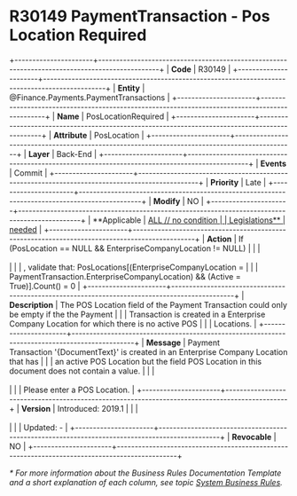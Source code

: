 ﻿---
erp.type: business-rule
erp.entity: Finance.Payments.PaymentTransactions
---

# R30149 PaymentTransaction - Pos Location Required
+----------------------+-----------------------------------------------------------------------------------------------+
| **Code**             | R30149                                                                                        |
+----------------------+-----------------------------------------------------------------------------------------------+
| **Entity**           | @Finance.Payments.PaymentTransactions                                                         |
+----------------------+-----------------------------------------------------------------------------------------------+
| **Name**             | PosLocationRequired                                                                           |
+----------------------+-----------------------------------------------------------------------------------------------+
| **Attribute**        | PosLocation                                                                                   |
+----------------------+-----------------------------------------------------------------------------------------------+
| **Layer**            | Back-End                                                                                      |
+----------------------+-----------------------------------------------------------------------------------------------+
| **Events**           | Commit                                                                                        |
+----------------------+-----------------------------------------------------------------------------------------------+
| **Priority**         | Late                                                                                          |
+----------------------+-----------------------------------------------------------------------------------------------+
| **Modify**           | NO                                                                                            |
+----------------------+-----------------------------------------------------------------------------------------------+
| **Applicable         | [ALL // no condition                                                                          |
| Legislations**       | needed](xref:applicable-legislations)                                                         |
+----------------------+-----------------------------------------------------------------------------------------------+
| **Action**           | If (PosLocation == NULL && EnterpriseCompanyLocation != NULL)                                 |
|                      | <br/><br/>                                                                                    |
|                      | , validate that: PosLocations\[(EnterpriseCompanyLocation =                                   |
|                      | PaymentTransaction.EnterpriseCompanyLocation) && (Active = True)\].Count() = 0                |
+----------------------+-----------------------------------------------------------------------------------------------+
| **Description**      | The POS Location field of the Payment Transaction could only be empty if the the Payment      |
|                      | Transaction is created in a Enterprise Company Location for which there is no active POS      |
|                      | Locations.                                                                                    |
+----------------------+-----------------------------------------------------------------------------------------------+
| **Message**          | Payment Transaction \'{DocumentText}\' is created in an Enterprise Company Location that has  |
|                      | an active POS Location but the field POS Location in this document does not contain a value.  |
|                      | <br/><br/>                                                                                    |
|                      | Please enter a POS Location.                                                                  |
+----------------------+-----------------------------------------------------------------------------------------------+
| **Version**          | Introduced: 2019.1                                                                            |
|                      | <br/><br/>                                                                                    |
|                      | Updated: -                                                                                    |
+----------------------+-----------------------------------------------------------------------------------------------+
| **Revocable**        | NO                                                                                            |
+----------------------+-----------------------------------------------------------------------------------------------+

*\* For more information about the Business Rules Documentation Template and a short explanation of each column, see
topic [System Business Rules](../templates/template-description-system-business-rules.md).*
